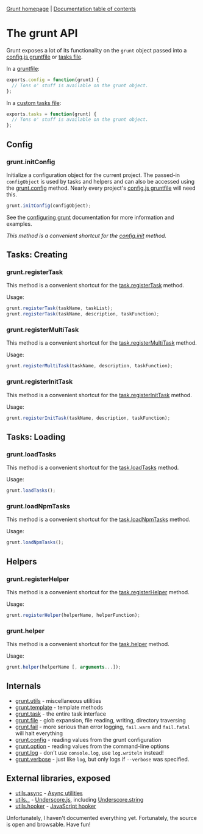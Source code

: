 [Grunt homepage](https://github.com/cowboy/grunt) | [Documentation table of contents](toc.md)

# The grunt API

Grunt exposes a lot of its functionality on the `grunt` object passed into a [config.js gruntfile](configuring.md) or [tasks file](tasks_creating.md).

In a [gruntfile](configuring.md):

```javascript
exports.config = function(grunt) {
  // Tons o' stuff is available on the grunt object.
};
```

In a [custom tasks file](tasks_creating.md):

```javascript
exports.tasks = function(grunt) {
  // Tons o' stuff is available on the grunt object.
};
```

## Config

### grunt.initConfig
Initialize a configuration object for the current project. The passed-in `configObject` is used by tasks and helpers and can also be accessed using the [grunt.config](api_config.md) method. Nearly every project's [config.js gruntfile](configuring.md) will need this.

```javascript
grunt.initConfig(configObject);
```

See the [configuring grunt](configuring.md) documentation for more information and examples.

_This method is a convenient shortcut for the [config.init](api_config.md) method._


## Tasks: Creating

### grunt.registerTask
This method is a convenient shortcut for the [task.registerTask](api_task.md) method.

Usage:

```javascript
grunt.registerTask(taskName, taskList);
grunt.registerTask(taskName, description, taskFunction);
```

### grunt.registerMultiTask
This method is a convenient shortcut for the [task.registerMultiTask](api_task.md) method.

Usage:

```javascript
grunt.registerMultiTask(taskName, description, taskFunction);
```

### grunt.registerInitTask
This method is a convenient shortcut for the [task.registerInitTask](api_task.md) method.

Usage:

```javascript
grunt.registerInitTask(taskName, description, taskFunction);
```

## Tasks: Loading

### grunt.loadTasks
This method is a convenient shortcut for the [task.loadTasks](api_task.md) method.

Usage:

```javascript
grunt.loadTasks();
```

### grunt.loadNpmTasks
This method is a convenient shortcut for the [task.loadNpmTasks](api_task.md) method.

Usage:

```javascript
grunt.loadNpmTasks();
```

## Helpers

### grunt.registerHelper
This method is a convenient shortcut for the [task.registerHelper](api_task.md) method.

Usage:

```javascript
grunt.registerHelper(helperName, helperFunction);
```

### grunt.helper
This method is a convenient shortcut for the [task.helper](api_task.md) method.

Usage:

```javascript
grunt.helper(helperName [, arguments...]);
```

## Internals

* [grunt.utils](api_utils.md) - miscellaneous utilities
* [grunt.template](api_template.md) - template methods
* [grunt.task](api_task.md) - the entire task interface
* [grunt.file](api_file.md) - glob expansion, file reading, writing, directory traversing
* [grunt.fail](api_fail.md) - more serious than error logging, `fail.warn` and `fail.fatal` will halt everything
* [grunt.config](api_config.md) - reading values from the grunt configuration
* [grunt.option](api_option.md) - reading values from the command-line options
* [grunt.log](api_log.md) - don't use `console.log`, use `log.writeln` instead!
* [grunt.verbose](api_verbose.md) - just like `log`, but only logs if `--verbose` was specified.

## External libraries, exposed

* [utils.async](api_utils.md) - [Async utilities](https://github.com/caolan/async)
* [utils._](api_utils.md) - [Underscore.js](http://underscorejs.org/), including [Underscore.string](https://github.com/epeli/underscore.string)
* [utils.hooker](api_utils.md) - [JavaScript hooker](https://github.com/cowboy/javascript-hooker)

Unfortunately, I haven't documented everything yet. Fortunately, the source is open and browsable. Have fun!
